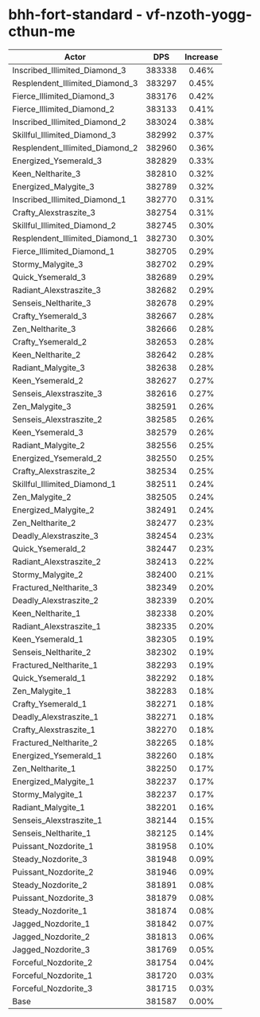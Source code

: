 # bhh-fort-standard - vf-nzoth-yogg-cthun-me
| Actor | DPS | Increase |
|---|:---:|:---:|
|Inscribed_Illimited_Diamond_3|383338|0.46%|
|Resplendent_Illimited_Diamond_3|383297|0.45%|
|Fierce_Illimited_Diamond_3|383176|0.42%|
|Fierce_Illimited_Diamond_2|383133|0.41%|
|Inscribed_Illimited_Diamond_2|383024|0.38%|
|Skillful_Illimited_Diamond_3|382992|0.37%|
|Resplendent_Illimited_Diamond_2|382960|0.36%|
|Energized_Ysemerald_3|382829|0.33%|
|Keen_Neltharite_3|382810|0.32%|
|Energized_Malygite_3|382789|0.32%|
|Inscribed_Illimited_Diamond_1|382770|0.31%|
|Crafty_Alexstraszite_3|382754|0.31%|
|Skillful_Illimited_Diamond_2|382745|0.30%|
|Resplendent_Illimited_Diamond_1|382730|0.30%|
|Fierce_Illimited_Diamond_1|382705|0.29%|
|Stormy_Malygite_3|382702|0.29%|
|Quick_Ysemerald_3|382689|0.29%|
|Radiant_Alexstraszite_3|382682|0.29%|
|Senseis_Neltharite_3|382678|0.29%|
|Crafty_Ysemerald_3|382667|0.28%|
|Zen_Neltharite_3|382666|0.28%|
|Crafty_Ysemerald_2|382653|0.28%|
|Keen_Neltharite_2|382642|0.28%|
|Radiant_Malygite_3|382638|0.28%|
|Keen_Ysemerald_2|382627|0.27%|
|Senseis_Alexstraszite_3|382616|0.27%|
|Zen_Malygite_3|382591|0.26%|
|Senseis_Alexstraszite_2|382585|0.26%|
|Keen_Ysemerald_3|382579|0.26%|
|Radiant_Malygite_2|382556|0.25%|
|Energized_Ysemerald_2|382550|0.25%|
|Crafty_Alexstraszite_2|382534|0.25%|
|Skillful_Illimited_Diamond_1|382511|0.24%|
|Zen_Malygite_2|382505|0.24%|
|Energized_Malygite_2|382491|0.24%|
|Zen_Neltharite_2|382477|0.23%|
|Deadly_Alexstraszite_3|382454|0.23%|
|Quick_Ysemerald_2|382447|0.23%|
|Radiant_Alexstraszite_2|382413|0.22%|
|Stormy_Malygite_2|382400|0.21%|
|Fractured_Neltharite_3|382349|0.20%|
|Deadly_Alexstraszite_2|382339|0.20%|
|Keen_Neltharite_1|382338|0.20%|
|Radiant_Alexstraszite_1|382335|0.20%|
|Keen_Ysemerald_1|382305|0.19%|
|Senseis_Neltharite_2|382302|0.19%|
|Fractured_Neltharite_1|382293|0.19%|
|Quick_Ysemerald_1|382292|0.18%|
|Zen_Malygite_1|382283|0.18%|
|Crafty_Ysemerald_1|382271|0.18%|
|Deadly_Alexstraszite_1|382271|0.18%|
|Crafty_Alexstraszite_1|382270|0.18%|
|Fractured_Neltharite_2|382265|0.18%|
|Energized_Ysemerald_1|382260|0.18%|
|Zen_Neltharite_1|382250|0.17%|
|Energized_Malygite_1|382237|0.17%|
|Stormy_Malygite_1|382237|0.17%|
|Radiant_Malygite_1|382201|0.16%|
|Senseis_Alexstraszite_1|382144|0.15%|
|Senseis_Neltharite_1|382125|0.14%|
|Puissant_Nozdorite_1|381958|0.10%|
|Steady_Nozdorite_3|381948|0.09%|
|Puissant_Nozdorite_2|381946|0.09%|
|Steady_Nozdorite_2|381891|0.08%|
|Puissant_Nozdorite_3|381879|0.08%|
|Steady_Nozdorite_1|381874|0.08%|
|Jagged_Nozdorite_1|381842|0.07%|
|Jagged_Nozdorite_2|381813|0.06%|
|Jagged_Nozdorite_3|381769|0.05%|
|Forceful_Nozdorite_2|381754|0.04%|
|Forceful_Nozdorite_1|381720|0.03%|
|Forceful_Nozdorite_3|381715|0.03%|
|Base|381587|0.00%|
